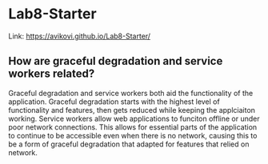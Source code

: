 # Lab8-Starter

Link: https://avikovi.github.io/Lab8-Starter/

## How are graceful degradation and service workers related?
Graceful degradation and service workers both aid the functionality of the application. Graceful degradation starts with the highest level of functionality and features, then gets reduced while keeping the applciaiton working. Service workers allow web applications to funciton offline or under poor network connections. This allows for essential parts of the application to continue to be accessible even when there is no network, causing this to be a form of graceful degradation that adapted for features that relied on network.
